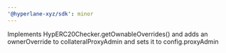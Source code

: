 ```yaml
---
'@hyperlane-xyz/sdk': minor
---
```


Implements HypERC20Checker.getOwnableOverrides() and adds an ownerOverride to collateralProxyAdmin and sets it to config.proxyAdmin
